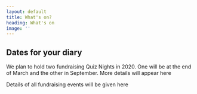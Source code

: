```yaml
---
layout: default
title: What's on?
heading: What's on
image: ''
---
```

## Dates for your diary

We plan to hold two fundraising Quiz Nights in 2020.  One will be at the end of March and the other in September.  More details will appear here

Details of all fundraising events will be given here
